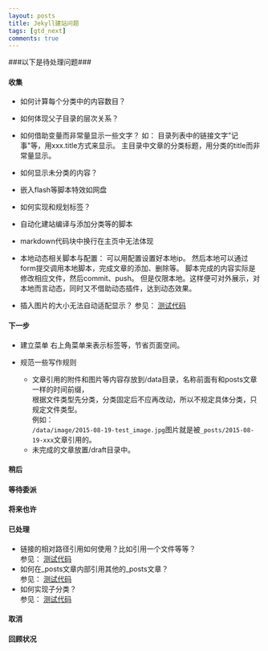 ```yaml
---
layout: posts
title: Jekyll建站问题
tags: [gtd_next]
comments: true
---
```


###以下是待处理问题###
#### 收集 ####
+ 如何计算每个分类中的内容数目？  
+ 如何体现父子目录的层次关系？
+ 如何借助变量而非常量显示一些文字？
如：
目录列表中的链接文字"记事"等，用xxx.title方式来显示。
主目录中文章的分类标题，用分类的title而非常量显示。

+ 如何显示未分类的内容？
+ 嵌入flash等脚本特效如网盘  
+ 如何实现和规划标签？
+ 自动化建站编译与添加分类等的脚本
+ markdown代码块中换行在主页中无法体现

+ 本地动态相关脚本与配置：
    可以用配置设置好本地ip。
    然后本地可以通过form提交调用本地脚本，完成文章的添加、删除等。
    脚本完成的内容实际是修改相应文件，然后commit、push。
    但是仅限本地。这样便可对外展示，对本地而言​动态，同时又不借助动态插件，达到动态效果。

+ 插入图片的大小无法自动适配显示？
参见：  [测试代码](/others/2015/08/19/test_link.html "2015-08-19-test_link.md")  


#### 下一步 ####
+ 建立菜单
    右上角菜单来表示标签等，节省页面空间。

+ 规范一些写作规则  
  - 文章引用的附件和图片等内容存放到/data目录，名称前面有和posts文章一样的时间前缀，  
  根据文件类型先分类，分类固定后不应再改动，所以不规定具体分类，只规定文件类型。  
  例如：  
  `/data/image/2015-08-19-test_image.jpg`图片就是被`_posts/2015-08-19-xxx`文章引用的。  
  - 未完成的文章放置/draft目录中。  

#### 稍后 ####

#### 等待委派 ####

#### 将来也许 ####

#### 已处理 ####
+ 链接的相对路径引用如何使用？比如引用一个文件等等？  
参见：  [测试代码](/others/2015/08/19/test_link.html "2015-08-19-test_link.md")  
+ 如何在_posts文章内部引用其他的_posts文章？  
参见：  [测试代码](/others/2015/08/19/test_link.html "2015-08-19-test_link.md")  
+ 如何实现子分类？  
参见：  [测试代码](/others/2015/08/19/test_link.html "2015-08-19-test_link.md")

#### 取消 ####

#### 回顾状况 ####
